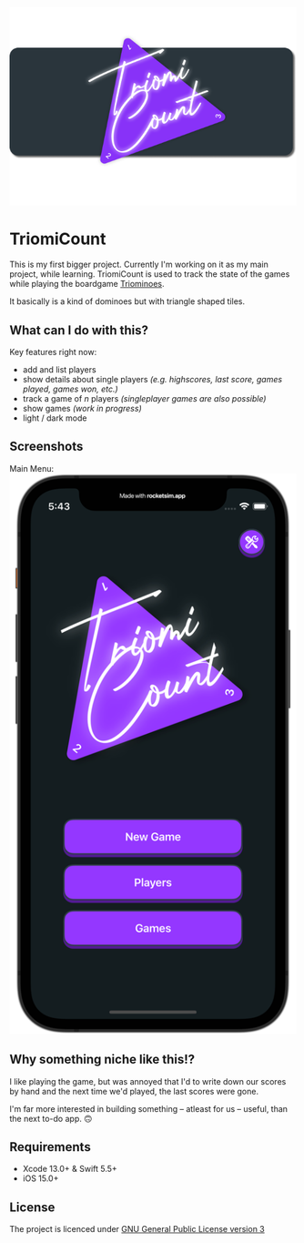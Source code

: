 ![Logo](./logo.png)

# TriomiCount
This is my first bigger project. Currently I'm working on it as my main project, while learning.
TriomiCount is used to track the state of the games while playing the boardgame [Triominoes](https://en.wikipedia.org/wiki/Triominoes).

It basically is a kind of dominoes but with triangle shaped tiles.

## What can I do with this?
Key features right now:
* add and list players
* show details about single players *(e.g. highscores, last score, games played, games won, etc.)*
* track a game of *n* players *(singleplayer games are also possible)*
* show games *(work in progress)*
* light / dark mode

## Screenshots
Main Menu:
![Main Menu](./screenshots/mainMenu.png)

## Why something niche like this!?
I like playing the game, but was annoyed that I'd to write down our scores by hand and the next time we'd played, the last scores were gone.

I'm far more interested in building something – atleast for us – useful, than the next to-do app. 🙃

## Requirements
* Xcode 13.0+ & Swift 5.5+
* iOS 15.0+

## License
The project is licenced under [GNU General Public License version 3](./LICENSE)
